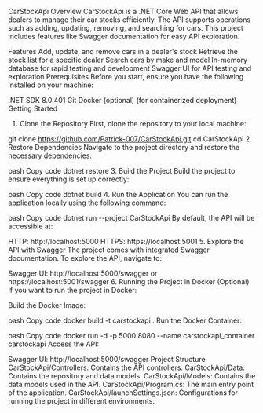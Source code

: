 CarStockApi
Overview
CarStockApi is a .NET Core Web API that allows dealers to manage their car stocks efficiently. The API supports operations such as adding, updating, removing, and searching for cars. This project includes features like Swagger documentation for easy API exploration.

Features
Add, update, and remove cars in a dealer's stock
Retrieve the stock list for a specific dealer
Search cars by make and model
In-memory database for rapid testing and development
Swagger UI for API testing and exploration
Prerequisites
Before you start, ensure you have the following installed on your machine:

.NET SDK 8.0.401
Git
Docker (optional) (for containerized deployment)
Getting Started
1. Clone the Repository
First, clone the repository to your local machine:

git clone https://github.com/Patrick-007/CarStockApi.git
cd CarStockApi
2. Restore Dependencies
Navigate to the project directory and restore the necessary dependencies:

bash
Copy code
dotnet restore
3. Build the Project
Build the project to ensure everything is set up correctly:

bash
Copy code
dotnet build
4. Run the Application
You can run the application locally using the following command:

bash
Copy code
dotnet run --project CarStockApi
By default, the API will be accessible at:

HTTP: http://localhost:5000
HTTPS: https://localhost:5001
5. Explore the API with Swagger
The project comes with integrated Swagger documentation. To explore the API, navigate to:

Swagger UI: http://localhost:5000/swagger or https://localhost:5001/swagger
6. Running the Project in Docker (Optional)
If you want to run the project in Docker:

Build the Docker Image:

bash
Copy code
docker build -t carstockapi .
Run the Docker Container:

bash
Copy code
docker run -d -p 5000:8080 --name carstockapi_container carstockapi
Access the API:

Swagger UI: http://localhost:5000/swagger
Project Structure
CarStockApi/Controllers: Contains the API controllers.
CarStockApi/Data: Contains the repository and data models.
CarStockApi/Models: Contains the data models used in the API.
CarStockApi/Program.cs: The main entry point of the application.
CarStockApi/launchSettings.json: Configurations for running the project in different environments.